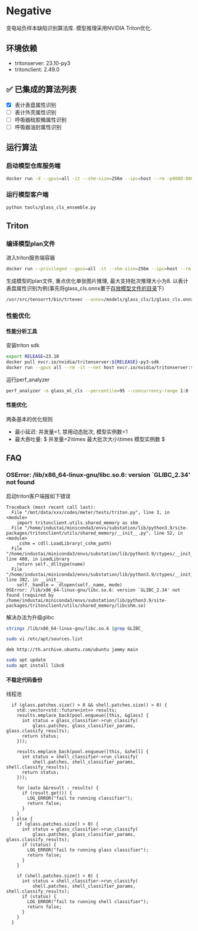 # Negative

变电站负样本缺陷识别算法库. 模型推理采用NVIDIA Triton优化.

## 环境依赖

- tritonserver: 23.10-py3
- tritonclient: 2.49.0

## ✅ 已集成的算法列表

- [x] 表计表盘属性识别
- [ ] 表计外壳属性识别
- [ ] 呼吸器硅胶桶属性识别
- [ ] 呼吸器油封属性识别

## 运行算法

### 启动模型仓库服务端

```bash
docker run -d --gpus=all -it --shm-size=256m --ipc=host --rm -p8000:8000 -p8003:8001 -p8002:8002 -v $(pwd)/model_repository:/models nvcr.io/nvidia/tritonserver:23.10-py3 /opt/tritonserver/bin/tritonserver --model-repository=/models
```

### 运行模型客户端

```bash
python tools/glass_cls_ensemble.py
```

## Triton

### 编译模型plan文件

进入triton服务端容器
```bash
docker run --privileged --gpus=all -it --shm-size=256m --ipc=host --rm -p8000:8000 -p8003:8001 -p8002:8002 -v $(pwd)/model_repository:/models nvcr.io/nvidia/tritonserver:23.10-py3
```

生成模型的plan文件, 重点优化单张图片推理, 最大支持批次推理大小为8. 以表计表盘属性识别为例(事先将glass_cls.onnx置于[存放模型文件的目录](model_repository/glass_cls/1)下)
```bash
/usr/src/tensorrt/bin/trtexec --onnx=/models/glass_cls/1/glass_cls.onnx --saveEngine=/models/glass_cls/1/model.plan --minShapes=input:1x3x224x224 --optShapes=input:1x3x224x224 --maxShapes=input:8x3x224x224
```

### 性能优化

#### 性能分析工具

安装triton sdk
```bash
export RELEASE=23.10
docker pull nvcr.io/nvidia/tritonserver:${RELEASE}-py3-sdk
docker run --gpus all --rm -it --net host nvcr.io/nvidia/tritonserver:${RELEASE}-py3-sdk
```

运行perf_analyzer
```bash
perf_analyzer -m glass_ml_cls --percentile=95 --concurrency-range 1:8 --shape input:1,3,224,224
```

#### 性能优化

两条基本的优化规则
- 最小延迟: 并发量=1, 禁用动态批次, 模型实例数=1
- 最大吞吐量: $ 并发量=2\times 最大批次大小\times 模型实例数 $

## FAQ
### OSError: /lib/x86_64-linux-gnu/libc.so.6: version `GLIBC_2.34' not found
启动triton客户端报如下错误
```text
Traceback (most recent call last):
  File "/mnt/data/xxx/codes/meter/tests/triton.py", line 3, in <module>
    import tritonclient.utils.shared_memory as shm
  File "/home/industai/miniconda3/envs/substation/lib/python3.9/site-packages/tritonclient/utils/shared_memory/__init__.py", line 52, in <module>
    _cshm = cdll.LoadLibrary(_cshm_path)
  File "/home/industai/miniconda3/envs/substation/lib/python3.9/ctypes/__init__.py", line 460, in LoadLibrary
    return self._dlltype(name)
  File "/home/industai/miniconda3/envs/substation/lib/python3.9/ctypes/__init__.py", line 382, in __init__
    self._handle = _dlopen(self._name, mode)
OSError: /lib/x86_64-linux-gnu/libc.so.6: version `GLIBC_2.34' not found (required by /home/industai/miniconda3/envs/substation/lib/python3.9/site-packages/tritonclient/utils/shared_memory/libcshm.so)
```

解决办法为升级glibc
```bash
strings /lib/x86_64-linux-gnu/libc.so.6 |grep GLIBC_
```

```bash
sudo vi /etc/apt/sources.list
```

```text
deb http://th.archive.ubuntu.com/ubuntu jammy main
```

```bash
sudo apt update
sudo apt install libc6
```

#### 不稳定代码备份

线程池
```text
  if (glass.patches.size() > 0 && shell.patches.size() > 0) {
    std::vector<std::future<int>> results;
    results.emplace_back(pool.enqueue([this, &glass] {
      int status = glass_classifier->run_classify(
          glass.patches, glass_classifier_params, glass.classify_results);
      return status;
    }));

    results.emplace_back(pool.enqueue([this, &shell] {
      int status = shell_classifier->run_classify(
          shell.patches, shell_classifier_params, shell.classify_results);
      return status;
    }));

    for (auto &&result : results) {
      if (result.get()) {
        LOG_ERROR("fail to running classifier");
        return false;
      }
    }
  } else {
    if (glass.patches.size() > 0) {
      int status = glass_classifier->run_classify(
          glass.patches, glass_classifier_params, glass.classify_results);
      if (status) {
        LOG_ERROR("fail to running glass classifier");
        return false;
      }
    }

    if (shell.patches.size() > 0) {
      int status = shell_classifier->run_classify(
          shell.patches, shell_classifier_params, shell.classify_results);
      if (status) {
        LOG_ERROR("fail to running shell classifier");
        return false;
      }
    }
  }
```
